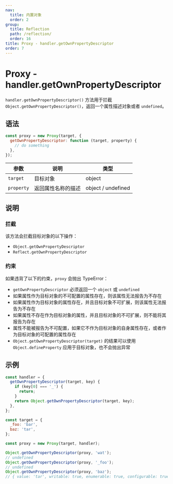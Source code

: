 ```yaml
---
nav:
  title: 内置对象
  order: 2
group:
  title: Reflection
  path: /reflection/
  order: 16
title: Proxy - handler.getOwnPropertyDescriptor
order: 7
---
```


# Proxy - handler.getOwnPropertyDescriptor

`handler.getOwnPropertyDescriptor()` 方法用于拦截 `Object.getOwnPropertyDescriptor()`，返回一个属性描述对象或者 `undefined`。

## 语法

```js
const proxy = new Proxy(target, {
  getOwnPropertyDescriptor: function (target, property) {
    // do something
  },
});
```

| 参数       | 说明               | 类型               |
| ---------- | ------------------ | ------------------ |
| `target`   | 目标对象           | object             |
| `property` | 返回属性名称的描述 | object / undefined |

## 说明

### 拦截

该方法会拦截目标对象的以下操作：

- `Object.getOwnPropertyDescriptor`
- `Reflect.getOwnPropertyDescriptor`

### 约束

如果违背了以下的约束，`proxy` 会抛出 TypeError：

- `getOwnPropertyDescriptor` 必须返回一个 `object` 或 `undefined`
- 如果属性作为目标对象的不可配置的属性存在，则该属性无法报告为不存在
- 如果属性作为目标对象的属性存在，并且目标对象不可扩展，则该属性无法报告为不存在
- 如果属性不存在作为目标对象的属性，并且目标对象的不可扩展，则不能将其报告为存在
- 属性不能被报告为不可配置，如果它不作为目标对象的自身属性存在，或者作为目标对象的可配置的属性存在
- `Object.getOwnPropertyDescriptor(target)` 的结果可以使用 `Object.defineProperty` 应用于目标对象，也不会抛出异常

## 示例

```js
const handler = {
  getOwnPropertyDescriptor(target, key) {
    if (key[0] === '_') {
      return;
    }
    return Object.getOwnPropertyDescriptor(target, key);
  },
};

const target = {
  _foo: 'bar',
  baz: 'tar',
};

const proxy = new Proxy(target, handler);

Object.getOwnPropertyDescriptor(proxy, 'wat');
// undefined
Object.getOwnPropertyDescriptor(proxy, '_foo');
// undefined
Object.getOwnPropertyDescriptor(proxy, 'baz');
// { value: 'tar', writable: true, enumerable: true, configurable: true }
```
